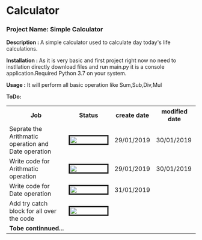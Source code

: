 # Calculator
<h3>Project Name: Simple Calculator</h3>

<b>Description : </b>
  A simple calculator used to calculate day today's life calculations.

<b>Installation : </b>
  As it is very basic and first project right now no need to instllation directly download files and run main.py it is a console application.Required Python 3.7 on your system.

<b>Usage :</b>
 It will perform all basic operation like Sum,Sub,Div,Mul

 <b>ToDo: </b>

<table class="tg">
  <tr>
    <th>Job</th>
    <th>Status</th>
    <th>create date</th>
    <th>modified date</th>
  </tr>
  <tr>
    <td>Seprate the Arithmatic operation and Date operation</td>
    <td><img src="http://progressed.io/bar/60" alt="" border=3 height=20 width=100></img></td>
    <td>29/01/2019</td>
    <td>30/01/2019</td>
  </tr>
  <tr>
    <td>Write code for Arithmatic operation</td>
    <td><img src="http://progressed.io/bar/100" alt="" border=3 height=20 width=100></img></td>
    <td>29/01/2019</td>
    <td>30/01/2019</td>
  </tr>
  <tr>
    <td>Write code for Date operation</td>
    <td><img src="http://progressed.io/bar/40" alt="" border=3 height=20 width=100></img></td>
    <td>31/01/2019</td>
    <td></td>
  </tr>
  <tr>
    <td>Add try catch block for all over the code</td>
    <td><img src="http://progressed.io/bar/100" alt="" border=3 height=20 width=100></img></td>
    <td></td>
    <td></td>
  </tr>

  <tr>
    <td colspan=4><b>Tobe continnued...</b></td>

  </tr>
</table>
